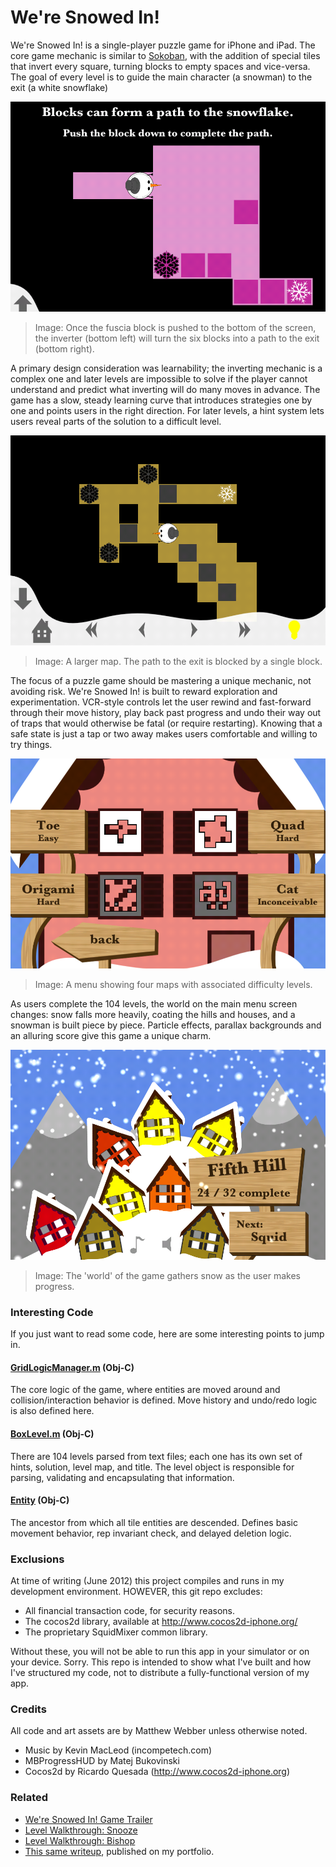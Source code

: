# We're Snowed In!

We're Snowed In! is a single-player puzzle game for iPhone and iPad. The core game mechanic is similar to [Sokoban](https://en.wikipedia.org/wiki/Sokoban), with the addition of special tiles that invert every square, turning blocks to empty spaces and vice-versa. The goal of every level is to guide the main character (a snowman) to the exit (a white snowflake)

![](readme/tutorial.png)
> Image: Once the fuscia block is pushed to the bottom of the screen, the inverter (bottom left) will turn the six blocks into a path to the exit (bottom right).

A primary design consideration was learnability; the inverting mechanic is a complex one and later levels are impossible to solve if the player cannot understand and predict what inverting will do many moves in advance. The game has a slow, steady learning curve that introduces strategies one by one and points users in the right direction. For later levels, a hint system lets users reveal parts of the solution to a difficult level.

![](readme/basic_map.png)
> Image: A larger map. The path to the exit is blocked by a single block.

The focus of a puzzle game should be mastering a unique mechanic, not avoiding risk. We're Snowed In! is built to reward exploration and experimentation. VCR-style controls let the user rewind and fast-forward through their move history, play back past progress and undo their way out of traps that would otherwise be fatal (or require restarting). Knowing that a safe state is just a tap or two away makes users comfortable and willing to try things.

![](readme/level_menu.png)
> Image: A menu showing four maps with associated difficulty levels.

As users complete the 104 levels, the world on the main menu screen changes: snow falls more heavily, coating the hills and houses, and a snowman is built piece by piece. Particle effects, parallax backgrounds and an alluring score give this game a unique charm.

![](readme/fifth_hill.png)
> Image: The 'world' of the game gathers snow as the user makes progress.

### Interesting Code
If you just want to read some code, here are some interesting points to jump in.

#### [GridLogicManager.m](https://github.com/wmatthew/snowed-in/blob/master/snowedin/GridLogicManager.m) (Obj-C)
The core logic of the game, where entities are moved around and collision/interaction behavior is defined. Move history and undo/redo logic is also defined here. 

#### [BoxLevel.m](https://github.com/wmatthew/snowed-in/blob/master/snowedin/BoxLevel.m) (Obj-C)
There are 104 levels parsed from text files; each one has its own set of hints, solution, level map, and title. The level object is responsible for parsing, validating and encapsulating that information.

#### [Entity](https://github.com/wmatthew/snowed-in/blob/master/snowedin/Entity.m) (Obj-C)
The ancestor from which all tile entities are descended. Defines basic movement behavior, rep invariant check, and delayed deletion logic. 

### Exclusions

At time of writing (June 2012) this project compiles and runs in my development environment. HOWEVER, this git repo excludes:

* All financial transaction code, for security reasons.
* The cocos2d library, available at http://www.cocos2d-iphone.org/
* The proprietary SquidMixer common library.

Without these, you will not be able to run this app in your simulator or on your device. Sorry. This repo is intended to show what I've built and how I've structured my code, not to distribute a fully-functional version of my app.

### Credits

All code and art assets are by Matthew Webber unless otherwise noted.
- Music by Kevin MacLeod (incompetech.com)
- MBProgressHUD by Matej Bukovinski
- Cocos2d by Ricardo Quesada (http://www.cocos2d-iphone.org)

### Related
- [We're Snowed In! Game Trailer](https://www.youtube.com/watch?v=map5AfHqwoQ)
- [Level Walkthrough: Snooze](https://www.youtube.com/watch?v=HaLCPn2PhIs)
- [Level Walkthrough: Bishop](https://www.youtube.com/watch?v=WRV3uCAqYe8)
- [This same writeup](http://m.atthe.ws/portfolio/snowedin), published on my portfolio.
  


